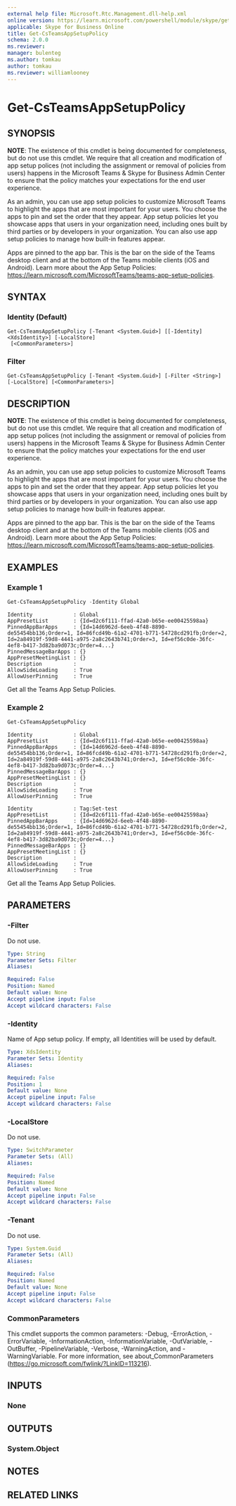 ```yaml
---
external help file: Microsoft.Rtc.Management.dll-help.xml
online version: https://learn.microsoft.com/powershell/module/skype/get-csteamsappsetuppolicy
applicable: Skype for Business Online
title: Get-CsTeamsAppSetupPolicy
schema: 2.0.0
ms.reviewer:
manager: bulenteg
ms.author: tomkau
author: tomkau
ms.reviewer: williamlooney
---
```


# Get-CsTeamsAppSetupPolicy

## SYNOPSIS
**NOTE**: The existence of this cmdlet is being documented for completeness, but do not use this cmdlet. We require that all creation and modification of app setup polices (not including the assignment or removal of policies from users) happens in the Microsoft Teams & Skype for Business Admin Center to ensure that the policy matches your expectations for the end user experience.

As an admin, you can use app setup policies to customize Microsoft Teams to highlight the apps that are most important for your users. You choose the apps to pin and set the order that they appear. App setup policies let you showcase apps that users in your organization need, including ones built by third parties or by developers in your organization. You can also use app setup policies to manage how built-in features appear.

Apps are pinned to the app bar. This is the bar on the side of the Teams desktop client and at the bottom of the Teams mobile clients (iOS and Android).  Learn more about the App Setup Policies: <https://learn.microsoft.com/MicrosoftTeams/teams-app-setup-policies>.

## SYNTAX

### Identity (Default)
```
Get-CsTeamsAppSetupPolicy [-Tenant <System.Guid>] [[-Identity] <XdsIdentity>] [-LocalStore]
 [<CommonParameters>]
```

### Filter
```
Get-CsTeamsAppSetupPolicy [-Tenant <System.Guid>] [-Filter <String>] [-LocalStore] [<CommonParameters>]
```

## DESCRIPTION
**NOTE**: The existence of this cmdlet is being documented for completeness, but do not use this cmdlet. We require that all creation and modification of app setup polices (not including the assignment or removal of policies from users) happens in the Microsoft Teams & Skype for Business Admin Center to ensure that the policy matches your expectations for the end user experience.

As an admin, you can use app setup policies to customize Microsoft Teams to highlight the apps that are most important for your users. You choose the apps to pin and set the order that they appear. App setup policies let you showcase apps that users in your organization need, including ones built by third parties or by developers in your organization. You can also use app setup policies to manage how built-in features appear.

Apps are pinned to the app bar. This is the bar on the side of the Teams desktop client and at the bottom of the Teams mobile clients (iOS and Android).  Learn more about the App Setup Policies: <https://learn.microsoft.com/MicrosoftTeams/teams-app-setup-policies>.

## EXAMPLES

### Example 1

```powershell
Get-CsTeamsAppSetupPolicy -Identity Global
```
 
```Output
Identity             : Global
AppPresetList        : {Id=d2c6f111-ffad-42a0-b65e-ee00425598aa}
PinnedAppBarApps     : {Id=14d6962d-6eeb-4f48-8890-de55454bb136;Order=1, Id=86fcd49b-61a2-4701-b771-54728cd291fb;Order=2, Id=2a84919f-59d8-4441-a975-2a8c2643b741;Order=3, Id=ef56c0de-36fc-4ef8-b417-3d82ba9d073c;Order=4...}
PinnedMessageBarApps : {}
AppPresetMeetingList : {}
Description          :
AllowSideLoading     : True
AllowUserPinning     : True
```
Get all the Teams App Setup Policies.

### Example 2

```powershell
Get-CsTeamsAppSetupPolicy
```

```Output
Identity             : Global
AppPresetList        : {Id=d2c6f111-ffad-42a0-b65e-ee00425598aa}
PinnedAppBarApps     : {Id=14d6962d-6eeb-4f48-8890-de55454bb136;Order=1, Id=86fcd49b-61a2-4701-b771-54728cd291fb;Order=2, Id=2a84919f-59d8-4441-a975-2a8c2643b741;Order=3, Id=ef56c0de-36fc-4ef8-b417-3d82ba9d073c;Order=4...}
PinnedMessageBarApps : {}
AppPresetMeetingList : {}
Description          :
AllowSideLoading     : True
AllowUserPinning     : True

Identity             : Tag:Set-test
AppPresetList        : {Id=d2c6f111-ffad-42a0-b65e-ee00425598aa}
PinnedAppBarApps     : {Id=14d6962d-6eeb-4f48-8890-de55454bb136;Order=1, Id=86fcd49b-61a2-4701-b771-54728cd291fb;Order=2, Id=2a84919f-59d8-4441-a975-2a8c2643b741;Order=3, Id=ef56c0de-36fc-4ef8-b417-3d82ba9d073c;Order=4...}
PinnedMessageBarApps : {}
AppPresetMeetingList : {}
Description          :
AllowSideLoading     : True
AllowUserPinning     : True
```
Get all the Teams App Setup Policies.

## PARAMETERS

### -Filter
Do not use.

```yaml
Type: String
Parameter Sets: Filter
Aliases:

Required: False
Position: Named
Default value: None
Accept pipeline input: False
Accept wildcard characters: False
```

### -Identity
Name of App setup policy. If empty, all Identities will be used by default.

```yaml
Type: XdsIdentity
Parameter Sets: Identity
Aliases:

Required: False
Position: 1
Default value: None
Accept pipeline input: False
Accept wildcard characters: False
```

### -LocalStore
Do not use.

```yaml
Type: SwitchParameter
Parameter Sets: (All)
Aliases:

Required: False
Position: Named
Default value: None
Accept pipeline input: False
Accept wildcard characters: False
```

### -Tenant
Do not use.

```yaml
Type: System.Guid
Parameter Sets: (All)
Aliases:

Required: False
Position: Named
Default value: None
Accept pipeline input: False
Accept wildcard characters: False
```

### CommonParameters
This cmdlet supports the common parameters: -Debug, -ErrorAction, -ErrorVariable, -InformationAction, -InformationVariable, -OutVariable, -OutBuffer, -PipelineVariable, -Verbose, -WarningAction, and -WarningVariable.
For more information, see about_CommonParameters (https://go.microsoft.com/fwlink/?LinkID=113216).

## INPUTS

### None


## OUTPUTS

### System.Object

## NOTES

## RELATED LINKS
